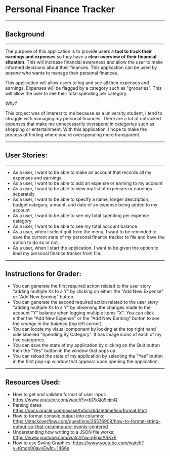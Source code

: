 # Personal Finance Tracker
___
## Background
___

The purpose of this application is to provide users a **tool to track their earnings and expenses** so they have a **clear 
overview of their financial situation**. This will increase financial awareness and allow the user to make informed decisions 
about their finances. This application can be used by *anyone* who wants to manage their personal finances.

This application will allow users to log and see all their expenses and earnings. Expenses will be flagged by a category
such as "groceries". This will allow the user to see their total spending per category.

*Why?*

This project was of interest to me because as a university student, I tend to struggle with managing my personal 
finances. There are a lot of untracked expenses that make me unnecessarily overspend in categories such as shopping or entertainment. 
With this application, I hope to make the process of finding where you're overspending more transparent.
___
## User Stories:
___

- As a user, I want to be able to make an account that records all my expenses and earnings
- As a user, I want to be able to add an expense or earning to my account
- As a user, I want to be able to view my list of expenses or earnings separately
- As a user, I want to be able to specify a name, longer description, budget category, amount, and date of an expense being added to my account
- As a user, I want to be able to see my total spending per expense category
- As a user, I want to be able to see my total account balance
- As a user, when I select quit from the menu, I want to be reminded to save the current state of my personal finance tracker to file and have the option to do so or not.
- As a user, when I start the application, I want to be given the option to load my personal finance tracker from file.

---
Instructions for Grader:
---

- You can generate the first required action related to the user story "adding multiple Xs to a Y" by clicking on either the "Add New Expense" or "Add New Earning" button.
- You can generate the second required action related to the user story "adding multiple Xs to a Y" by observing the changes made to the account "Y" balance when logging multiple items "X". You can click either the "Add New Expense" or the "Add New Earning" button to see the *change in the balance* (top left corner).
- You can locate my visual component by looking at the top right hand side labelled "Spending By Category". It has image icons of each of my five categories.
- You can save the state of my application by clicking on the Quit button then the "Yes" button in the window that pops up.
- You can reload the state of my application by selecting the "Yes" button in the first pop-up window that appears upon opening the application.

---
Resources Used:
---
- How to get and validate format of user input: https://www.youtube.com/watch?v=bI7kQq9cjmQ
- Parsing dates: https://docs.oracle.com/javase/tutorial/datetime/iso/format.html
- How to format console output into columns: https://stackoverflow.com/questions/26576909/how-to-format-string-output-so-that-columns-are-evenly-centered
- Understanding how writing to a JSON file works: https://www.youtube.com/watch?v=-qEpxIARKxE
- How to use Swing Graphics: https://www.youtube.com/watch?v=Kmgo00avvEw&t=1466s


